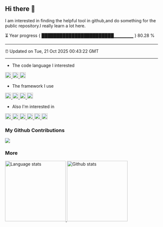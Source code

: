 ## Hi there 👋

I am interested in finding the helpful tool in github,and do something for the public repository.I really learn a lot here.

⏳ Year progress { ████████████████████████▁▁▁▁▁▁ } 80.28 %

---

⏰ Updated on Tue, 21 Oct 2025 00:43:22 GMT

---

- The code language I interested
<p algin="center">
<a href="https://www.python.org/">
    <img alt="Python" height="20" src="https://cdn.simpleicons.org/python" />
</a>
<a href="https://web.developers.google.cn/javascript?hl=zh-cn">
    <img alt="Javascript" height="20" src="https://cdn.simpleicons.org/javascript" />
</a>
<a href="https://golang.google.cn/">
    <img alt="Golang" height="20" src="https://cdn.simpleicons.org/go" />
</a>
</p>

- The framework I use
<p algin="center">
<a href="https://cn.vuejs.org/">
    <img alt="Vuejs" height="20" src="https://cdn.simpleicons.org/vue.js" />
</a>
<a href="https://gin-gonic.com/">
    <img alt="Nextjs" height="20" src="https://cdn.simpleicons.org/next.js" />
</a>
<a href="https://gin-gonic.com/">
    <img alt="Gin" height="20" src="https://cdn.simpleicons.org/gin" />
</a>
<a href="https://fastapi.tiangolo.com/zh/">
    <img alt="Fastapi" height="20" src="https://cdn.simpleicons.org/fastapi" />
</a>
</p>

- Also I'm interested in
<p algin="center">
<a href="#">
    <img alt="Wegame" height="20" src="https://cdn.simpleicons.org/wegame" />
</a>
<a href="#">
    <img alt="Gameloft" height="20" src="https://cdn.simpleicons.org/gameloft" />
</a>
<a href="#">
    <img alt="Epic Games" height="20" src="https://cdn.simpleicons.org/epicgames" />
</a>
<a href="#">
    <img alt="Steam" height="20" src="https://cdn.simpleicons.org/steam" />
</a>
<a href="#">
    <img alt="Riot Games" height="20" src="https://cdn.simpleicons.org/riotgames" />
</a>
    <a href="#">
    <img alt="Rockstar Games" height="20" src="https://cdn.simpleicons.org/rockstargames" />
</a>
</p>


### My Github Contributions

![](https://fastly.jsdelivr.net/gh/firework-a/firework-a/assets/github-contribution-grid-snake.svg)


### More

<!-- Readme Stats -->
<div>
  <a href="#">
    <img height=200 src="https://github-readme-stats-org.vercel.app/api/top-langs/?username=firework-a&layout=compact&langs_count=10&hide_border=1&role=OWNER,COLLABORATOR#gh-light-mode-only" alt="Language stats" />
  </a>
  <a href="#">
    <img height=200 src="https://github-readme-stats-org.vercel.app/api?username=firework-a&show_icons=true&count_private=true&line_height=28&hide_border=1&include_all_commits=true&card_width=450&role=OWNER,COLLABORATOR&exclude_repo=github-readme-stats#gh-light-mode-only" alt="Github stats" />
  </a>
</div>

